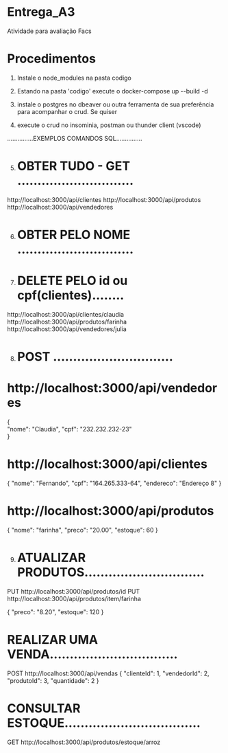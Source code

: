 # Entrega_A3
Atividade para avaliação Facs

# Procedimentos

1. Instale o node_modules na pasta codigo

2. Estando na pasta 'codigo' execute o docker-compose up --build -d

3. instale o postgres no dbeaver ou outra ferramenta de sua preferência para acompanhar o crud. Se quiser

4. execute o crud no insominia, postman ou thunder client (vscode)

...............EXEMPLOS COMANDOS SQL...............

5. # OBTER TUDO - GET .............................
http://localhost:3000/api/clientes
http://localhost:3000/api/produtos
http://localhost:3000/api/vendedores

6. # OBTER PELO NOME .............................

7. # DELETE PELO id ou cpf(clientes)........
http://localhost:3000/api/clientes/claudia
http://localhost:3000/api/produtos/farinha
http://localhost:3000/api/vendedores/julia

8. # POST ..............................

# http://localhost:3000/api/vendedores

{    
   "nome": "Claudia",
   "cpf": "232.232.232-23"    
}

# http://localhost:3000/api/clientes 

{
   "nome": "Fernando",
   "cpf": "164.265.333-64",
   "endereco": "Endereço 8"
}

# http://localhost:3000/api/produtos 

{
"nome": "farinha",
"preco": "20.00",
"estoque": 60
}

9. # ATUALIZAR PRODUTOS..............................

PUT http://localhost:3000/api/produtos/id 
PUT http://localhost:3000/api/produtos/item/farinha  

{
    "preco": "8.20",
    "estoque": 120
  }

# REALIZAR UMA VENDA................................

POST http://localhost:3000/api/vendas
{
    "clienteId": 1,
    "vendedorId": 2,
    "produtoId": 3,
    "quantidade": 2
}

# CONSULTAR ESTOQUE..................................

GET http://localhost:3000/api/produtos/estoque/arroz